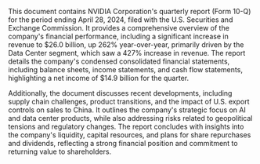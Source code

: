 This document contains NVIDIA Corporation's quarterly report (Form 10-Q) for the period ending April 28, 2024, filed with the U.S. Securities and Exchange Commission. It provides a comprehensive overview of the company's financial performance, including a significant increase in revenue to $26.0 billion, up 262% year-over-year, primarily driven by the Data Center segment, which saw a 427% increase in revenue. The report details the company's condensed consolidated financial statements, including balance sheets, income statements, and cash flow statements, highlighting a net income of $14.9 billion for the quarter.

Additionally, the document discusses recent developments, including supply chain challenges, product transitions, and the impact of U.S. export controls on sales to China. It outlines the company's strategic focus on AI and data center products, while also addressing risks related to geopolitical tensions and regulatory changes. The report concludes with insights into the company's liquidity, capital resources, and plans for share repurchases and dividends, reflecting a strong financial position and commitment to returning value to shareholders.